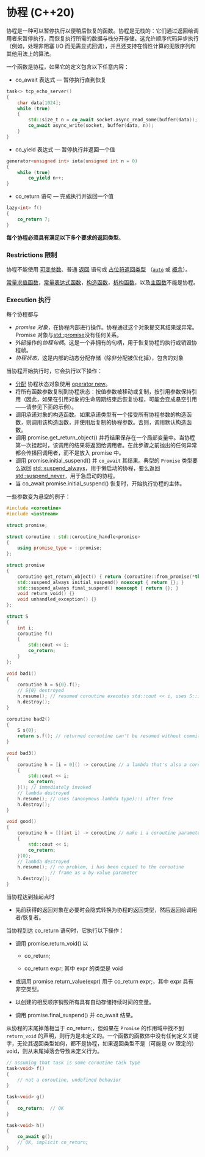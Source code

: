 # 协程 (C++20)

协程是一种可以暂停执行以便稍后恢复的函数。协程是无栈的：它们通过返回给调用者来暂停执行，而恢复执行所需的数据与栈分开存储。这允许顺序代码异步执行（例如，处理非阻塞 I/O 而无需显式回调），并且还支持在惰性计算的无限序列和其他用法上的算法。

一个函数是协程，如果它的定义包含以下任意内容：

- co_await 表达式 — 暂停执行直到恢复

```c++
task<> tcp_echo_server()
{
    char data[1024];
    while (true)
    {
        std::size_t n = co_await socket.async_read_some(buffer(data));
        co_await async_write(socket, buffer(data, n));
    }
}
```

-  co_yield 表达式 — 暂停执行并返回一个值

```c++
generator<unsigned int> iota(unsigned int n = 0)
{
    while (true)
        co_yield n++;
}
```

- co_return 语句 — 完成执行并返回一个值

```c++
lazy<int> f()
{
    co_return 7;
}
```



**每个协程必须具有满足以下多个要求的返回类型**。

### Restrictions 限制

协程不能使用 [可变参数](https://en.cppreference.com/w/cpp/language/variadic_arguments)、普通 [返回](https://en.cppreference.com/w/cpp/language/return) 语句或 [占位符返回类型](https://en.cppreference.com/w/cpp/language/function) （[`auto`](https://en.cppreference.com/w/cpp/language/auto) 或 [概念](https://en.cppreference.com/w/cpp/language/constraints#Concepts)）。

[常量求值函数](https://en.cppreference.com/w/cpp/language/consteval)，[常量表达式函数](https://en.cppreference.com/w/cpp/language/constexpr)，[构造函数](https://en.cppreference.com/w/cpp/language/constructor)，[析构函数](https://en.cppreference.com/w/cpp/language/destructor)，以及[主函数](https://en.cppreference.com/w/cpp/language/main_function)不能是协程。

### Execution 执行

每个协程都与

- *promise 对象*，在协程内部进行操作。协程通过这个对象提交其结果或异常。Promise 对象与[std::promise](https://en.cppreference.com/w/cpp/thread/promise)没有任何关系。
- 外部操作的*协程句柄*。这是一个非拥有的句柄，用于恢复协程的执行或销毁协程帧。
- *协程状态*，这是内部的动态分配存储（除非分配被优化掉），包含的对象

当协程开始执行时，它会执行以下操作：

- [分配](https://en.cppreference.com/w/cpp/language/coroutines#Dynamic_allocation) 协程状态对象使用 [operator new](https://en.cppreference.com/w/cpp/memory/new/operator_new)。
- 将所有函数参数复制到协程状态：按值参数被移动或复制，按引用参数保持引用（因此，如果在引用对象的生命周期结束后恢复协程，可能会变成悬空引用——请参见下面的示例）。
- 调用承诺对象的构造函数。如果承诺类型有一个接受所有协程参数的构造函数，则调用该构造函数，并使用后复制的协程参数。否则，调用默认构造函数。
- 调用 promise.get_return_object() 并将结果保存在一个局部变量中。当协程第一次挂起时，该调用的结果将返回给调用者。在此步骤之前抛出的任何异常都会传播回调用者，而不是放入 promise 中。
- 调用 promise.initial_suspend() 并 `co_await` 其结果。典型的 `Promise` 类型要么返回 [std::suspend_always](https://en.cppreference.com/w/cpp/coroutine/suspend_always)，用于懒启动的协程，要么返回 [std::suspend_never](https://en.cppreference.com/w/cpp/coroutine/suspend_never)，用于急启动的协程。
- 当 co_await promise.initial_suspend() 恢复时，开始执行协程的主体。



一些参数变为悬空的例子：

```c++
#include <coroutine>
#include <iostream>
 
struct promise;
 
struct coroutine : std::coroutine_handle<promise>
{
    using promise_type = ::promise;
};
 
struct promise
{
    coroutine get_return_object() { return {coroutine::from_promise(*this)}; }
    std::suspend_always initial_suspend() noexcept { return {}; }
    std::suspend_always final_suspend() noexcept { return {}; }
    void return_void() {}
    void unhandled_exception() {}
};
 
struct S
{
    int i;
    coroutine f()
    {
        std::cout << i;
        co_return;
    }
};
 
void bad1()
{
    coroutine h = S{0}.f();
    // S{0} destroyed
    h.resume(); // resumed coroutine executes std::cout << i, uses S::i after free
    h.destroy();
}
 
coroutine bad2()
{
    S s{0};
    return s.f(); // returned coroutine can't be resumed without committing use after free
}
 
void bad3()
{
    coroutine h = [i = 0]() -> coroutine // a lambda that's also a coroutine
    {
        std::cout << i;
        co_return;
    }(); // immediately invoked
    // lambda destroyed
    h.resume(); // uses (anonymous lambda type)::i after free
    h.destroy();
}
 
void good()
{
    coroutine h = [](int i) -> coroutine // make i a coroutine parameter
    {
        std::cout << i;
        co_return;
    }(0);
    // lambda destroyed
    h.resume(); // no problem, i has been copied to the coroutine
                // frame as a by-value parameter
    h.destroy();
}
```

当协程达到挂起点时

- 先前获得的返回对象在必要时会隐式转换为协程的返回类型，然后返回给调用者/恢复者。

当协程到达 co_return 语句时，它执行以下操作：

- 调用 promise.return_void() 以

  - co_return;

  - co_return expr; 其中 expr 的类型是 void

- 或调用 promise.return_value(expr) 用于 co_return expr;，其中 expr 具有非空类型。
- 以创建的相反顺序销毁所有具有自动存储持续时间的变量。
- 调用 promise.final_suspend() 并 co_await 结果。

从协程的末尾掉落相当于 co_return;，但如果在 `Promise` 的作用域中找不到 `return_void` 的声明，则行为是未定义的。一个函数的函数体中没有任何定义关键字，无论其返回类型如何，都不是协程，如果返回类型不是（可能是 cv 限定的）void，则从末尾掉落会导致未定义行为。

```c++
// assuming that task is some coroutine task type
task<void> f()
{
    // not a coroutine, undefined behavior
}
 
task<void> g()
{
    co_return;  // OK
}
 
task<void> h()
{
    co_await g();
    // OK, implicit co_return;
}
```





